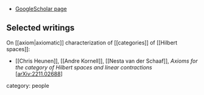 
* [GoogleScholar page](https://scholar.google.nl/citations?user=cikMSzMAAAAJ&hl=en)


## Selected writings

On [[axiom|axiomatic]] characterization of [[categories]] of [[Hilbert spaces]]:


* [[Chris Heunen]], [[Andre Kornell]], [[Nesta van der Schaaf]], *Axioms for the category of Hilbert spaces and linear contractions* &lbrack;[arXiv:2211.02688](https://arxiv.org/abs/2211.02688)&rbrack;

category: people
